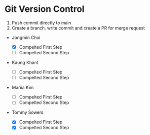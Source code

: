 # Git Version Control

1. Push commit directly to main
2. Create a branch, write commit and create a PR for merge request

- Jongmin Choi

  - [x] Compelted First Step
  - [ ] Compelted Second Step

- Kaung Khant

  - [ ] Compelted First Step
  - [ ] Compelted Second Step

- Mariia Kim

  - [ ] Compelted First Step
  - [ ] Compelted Second Step

- Tommy Sowers
  - [x] Compelted First Step
  - [x] Compelted Second Step